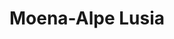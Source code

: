 ---
name: Moena
title: Moena-Alpe Lusia
region: Trentino-Alto Adige
country: Italy
group: Val di Fassa
---